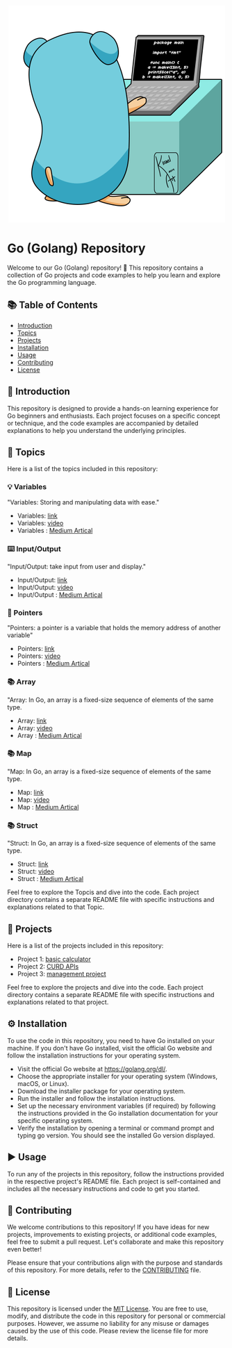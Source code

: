 <p align="center">
  <img src="https://github.com/anshitmishra/golang-tutorial/blob/main/images/intro.gif" />
</p>


# Go (Golang) Repository

Welcome to our Go (Golang) repository! 🚀 This repository contains a collection of Go projects and code examples to help you learn and explore the Go programming language.

## 📚 Table of Contents

- [Introduction](#introduction)
- [Topics](#topics)
- [Projects](#projects)
- [Installation](#installation)
- [Usage](#usage)
- [Contributing](#contributing)
- [License](#license)

## 🌟 Introduction

This repository is designed to provide a hands-on learning experience for Go beginners and enthusiasts. Each project focuses on a specific concept or technique, and the code examples are accompanied by detailed explanations to help you understand the underlying principles.

## 🔰 Topics

Here is a list of the topics included in this repository:

### 💡 Variables
"Variables: Storing and manipulating data with ease."
- Variables: [link](/variable)
- Variables: [video](https://www.youtube.com/@anshit.03/)
- Variables : [Medium Artical](https://medium.com/@roten.x/mastering-go-golang-variables-a-comprehensive-guide-with-examples-for-maximum-programming-power-83595a09a951)

### ⌨️ Input/Output
"Input/Output: take input from user and display."
- Input/Output: [link](/input_output)
- Input/Output: [video](https://www.youtube.com/@anshit.03/)
- Input/Output : [Medium Artical](https://medium.com/@roten.x/exploring-input-output-strconv-strings-and-bufio-in-go-golang-67f41ab74893)

### 📍 Pointers
"Pointers: a pointer is a variable that holds the memory address of another variable"
- Pointers: [link](/pointers)
- Pointers: [video](https://www.youtube.com/@anshit.03/)
- Pointers : [Medium Artical](https://medium.com/@roten.x/understanding-pointers-in-go-golang-5718d1d6b918)

### 📚 Array
"Array: In Go, an array is a fixed-size sequence of elements of the same type. 
- Array: [link](/array)
- Array: [video](https://www.youtube.com/@anshit.03/)
- Array : [Medium Artical](https://medium.com/@roten.x/go-arrays-and-slices-a-comprehensive-guide-cfc094dcab2)


### 📚 Map
"Map: In Go, an array is a fixed-size sequence of elements of the same type. 
- Map: [link](/map)
- Map: [video](https://www.youtube.com/@anshit.03/)
- Map : [Medium Artical](https://medium.com/@roten.x/go-arrays-and-slices-a-comprehensive-guide-cfc094dcab2)


### 📚 Struct
"Struct: In Go, an array is a fixed-size sequence of elements of the same type. 
- Struct: [link](/struct)
- Struct: [video](https://www.youtube.com/@anshit.03/)
- Struct : [Medium Artical](https://medium.com/@roten.x/go-arrays-and-slices-a-comprehensive-guide-cfc094dcab2)

Feel free to explore the Topcis and dive into the code. Each project directory contains a separate README file with specific instructions and explanations related to that Topic.

## 📂 Projects

Here is a list of the projects included in this repository:

- Project 1: [basic calculator](/projects/calculator)
- Project 2: [CURD APIs](/project-2)
- Project 3: [management project](/project-3)

Feel free to explore the projects and dive into the code. Each project directory contains a separate README file with specific instructions and explanations related to that project.

## ⚙️ Installation

To use the code in this repository, you need to have Go installed on your machine. If you don't have Go installed, visit the official Go website and follow the installation instructions for your operating system.

* Visit the official Go website at https://golang.org/dl/.
* Choose the appropriate installer for your operating system (Windows, macOS, or Linux).
* Download the installer package for your operating system.
* Run the installer and follow the installation instructions.
* Set up the necessary environment variables (if required) by following the instructions provided in the Go installation documentation for your specific operating system.
* Verify the installation by opening a terminal or command prompt and typing go version. You should see the installed Go version displayed.

## ▶️ Usage

To run any of the projects in this repository, follow the instructions provided in the respective project's README file. Each project is self-contained and includes all the necessary instructions and code to get you started.

## 🤝 Contributing

We welcome contributions to this repository! If you have ideas for new projects, improvements to existing projects, or additional code examples, feel free to submit a pull request. Let's collaborate and make this repository even better!

Please ensure that your contributions align with the purpose and standards of this repository. For more details, refer to the [CONTRIBUTING](CONTRIBUTING.md) file.

## 📄 License

This repository is licensed under the [MIT License](LICENSE). You are free to use, modify, and distribute the code in this repository for personal or commercial purposes. However, we assume no liability for any misuse or damages caused by the use of this code. Please review the license file for more details.


